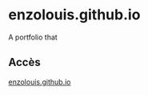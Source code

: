 # enzolouis.github.io

A portfolio that 

## Accès

[enzolouis.github.io](https://enzolouis.github.io)
